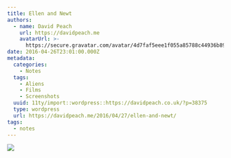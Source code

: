 ```yaml
---
title: Ellen and Newt
authors:
  - name: David Peach
    url: https://davidpeach.me
    avatarUrl: >-
      https://secure.gravatar.com/avatar/4d7faf5eee1f055a85788c44936b8995eaab6dfb004e7854ec747ccb272e91ee?s=96&d=mm&r=g
date: 2016-04-26T23:01:00.000Z
metadata:
  categories:
    - Notes
  tags:
    - Aliens
    - Films
    - Screenshots
  uuid: 11ty/import::wordpress::https://davidpeach.co.uk/?p=38375
  type: wordpress
  url: https://davidpeach.me/2016/04/27/ellen-and-newt/
tags:
  - notes
---
```

[![](/assets/Ellen-and-Newt-1024x576-qiDu2SgMAOvA.jpg)](/assets/Ellen-and-Newt-1024x576-qiDu2SgMAOvA.jpg)